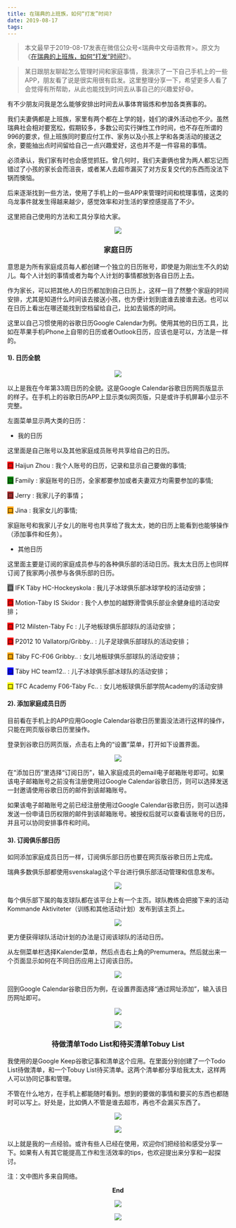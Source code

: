 ```yaml
---
title: 在瑞典的上班族，如何“打发”时间?
date: 2019-08-17
tags:
---
```

> 本文最早于2019-08-17发表在微信公众号<瑞典中文母语教育>。原文为《[在瑞典的上班族，如何“打发”时间?](https://mp.weixin.qq.com/s/aywbkvGKshC_NgOChVBlzQ)》。

> 某日跟朋友聊起怎么管理时间和家庭事情，我演示了一下自己手机上的一些APP，朋友看了说是很实用很有启发。这里整理分享一下，希望更多人看了会觉得有所帮助，从此也能找到时间去从事自己的兴趣爱好😄。

有不少朋友问我是怎么能够安排出时间去从事体育锻炼和参加各类赛事的。  

我们夫妻俩都是上班族，家里有两个都在上学的娃，娃们的课外活动也不少。虽然瑞典社会相对要宽松，假期较多，多数公司实行弹性工作时间，也不存在所谓的996的要求，但上班族同时要应付工作、家务以及小孩上学和各类活动的接送之余，要能抽出点时间留给自己一点兴趣爱好，这也并不是一件容易的事情。

必须承认，我们家有时也会感觉抓狂。曾几何时，我们夫妻俩也曾为两人都忘记而错过了小孩的家长会而沮丧，或者某人去超市漏买了对方反复交代的东西而没法下锅而懊恼。

后来逐渐找到一些方法，使用了手机上的一些APP来管理时间和梳理事情，这类的乌龙事件就发生得越来越少，感觉效率和对生活的掌控感提高了不少。

这里把自己使用的方法和工具分享给大家。

<p align="center">
  <img src="/images/在瑞典的上班族，如何“打发”时间/分段线.gif" >
</p>

### **<center>家庭日历</center>**

意思是为所有家庭成员每人都创建一个独立的日历账号，即使是为刚出生不久的幼儿。每个人计划的事情或者为每个人计划的事情都放到各自日历上去。

作为家长，可以把其他人的日历都加到自己日历上，这样一目了然整个家庭的时间安排，尤其是知道什么时间该去接送小孩，也方便计划到底谁去接谁去送。也可以在日历上看出在哪还能找到空档留给自己，比如去锻炼的时间。

这里以自己习惯使用的谷歌日历Google Calendar为例。使用其他的日历工具，比如在苹果手机iPhone上自带的日历或者Outlook日历，应该也是可以，方法是一样的。

#### **1)\. 日历全貌**

<p align="center">
  <img src="/images/在瑞典的上班族，如何“打发”时间/家庭日历.1.全貌.webp" >
</p>

以上是我在今年第33周日历的全貌。这是Google Calendar谷歌日历网页版显示的样子。在手机上的谷歌日历APP上显示类似网页版，只是或许手机屏幕小显示不完整。

左面菜单显示两大类的日历：

*   我的日历
    
这里面是自己账号以及其他家庭成员账号共享给自己的日历。

<span style="background-color:red">口</span> Haijun Zhou : 我个人账号的日历，记录和显示自己要做的事情;

<span style="background-color:green">口</span> Family : 家庭账号的日历，全家都要参加或者夫妻双方均需要参加的事情;

<span style="background-color:brown">口</span> Jerry : 我家儿子的事情；

<span style="background-color:orange">口</span> Jina : 我家女儿的事情;

家庭账号和我家儿子女儿的账号也共享给了我太太，她的日历上能看到也能够操作（添加事件和任务）。  

*   其他日历
    
这里面主要是订阅的家庭成员参与的各种俱乐部的活动日历。我太太日历上也同样订阅了我家两小孩参与各俱乐部的日历。

<span style="background-color:grey">口</span> IFK Täby HC-Hockeyskola : 我儿子冰球俱乐部冰球学校的活动安排；

<span style="background-color:red">口</span> Motion-Täby IS Skidor : 我个人参加的越野滑雪俱乐部业余健身组的活动安排；

<span style="background-color:red">口</span> P12 Milsten-Täby Fc : 儿子地板球俱乐部球队的活动安排；

<span style="background-color:red">口</span> P2012 10 Vallatorp/Gribby.. : 儿子足球俱乐部球队的活动安排；

<span style="background-color:orange">口</span> Täby FC-F06 Gribby.. : 女儿地板球俱乐部球队的活动安排；

<span style="background-color:blue">口</span> Täby HC team12.. : 儿子冰球俱乐部冰球队的活动安排；

<span style="background-color:yellow">口</span> TFC Academy F06-Täby Fc.. : 女儿地板球俱乐部学院Academy的活动安排

#### **2)\. 添加家庭成员日历**

目前看在手机上的APP应用Google Calendar谷歌日历里面没法进行这样的操作，只能在网页版谷歌日历里操作。  

登录到谷歌日历网页版，点击右上角的“设置”菜单，打开如下设置界面。

<p align="center">
  <img src="/images/在瑞典的上班族，如何“打发”时间/家庭日历.2.设置.webp" >
</p>

在“添加日历”里选择“订阅日历”，输入家庭成员的email电子邮箱账号即可。如果该电子邮箱账号之前没有注册使用过Google Calendar谷歌日历，则可以选择发送一封邀请使用谷歌日历的邮件到该邮箱账号。  

如果该电子邮箱账号之前已经注册使用过Google Calendar谷歌日历，则可以选择发送一份申请日历权限的邮件到该邮箱账号。被授权后就可以查看该账号的日历，并且可以协同安排事件和时间。

#### **3)\. 订阅俱乐部日历**

如同添加家庭成员日历一样，订阅俱乐部日历也要在网页版谷歌日历上完成。

瑞典多数俱乐部都使用svenskalag这个平台进行俱乐部活动管理和信息发布。  

<p align="center">
  <img src="/images/在瑞典的上班族，如何“打发”时间/家庭日历.3.Svenskalag.webp" >
</p>

每个俱乐部下属的每支球队都在该平台上有一个主页。球队教练会把接下来的活动Kommande Aktiviteter（训练和其他活动计划）发布到该主页上。

<p align="center">
  <img src="/images/在瑞典的上班族，如何“打发”时间/家庭日历.4.kommande.png" >
</p>

更方便获得球队活动计划的办法是订阅该球队的活动日历。

从左侧菜单栏选择Kalender菜单，然后点击右上角的Premumera。然后就出来一个页面显示如何在不同日历应用上订阅该日历。  

<p align="center">
  <img src="/images/在瑞典的上班族，如何“打发”时间/家庭日历.5.prenumerera.webp" >
</p>

回到Google Calendar谷歌日历为例，在设置界面选择“通过网址添加”，输入该日历网址即可。  

<p align="center">
  <img src="/images/在瑞典的上班族，如何“打发”时间/家庭日历.6.添加日历.webp" >
</p>

<p align="center">
  <img src="/images/在瑞典的上班族，如何“打发”时间/分段线.gif" >
</p>

### **<center>待做清单Todo List和待买清单Tobuy List</center>**

我使用的是Google Keep谷歌记事和清单这个应用。在里面分别创建了一个Todo List待做清单，和一个Tobuy List待买清单。这两个清单都分享给我太太，这样两人可以协同记事和管理。

不管在什么地方，在手机上都能随时看到。想到的要做的事情和要买的东西也都随时可以写上。好处是，比如俩人不管是谁去超市，再也不会漏买东西了。

<p align="center">
  <img src="/images/在瑞典的上班族，如何“打发”时间/ToBuyAndToDo.webp" >
</p>

<p align="center">
  <img src="/images/在瑞典的上班族，如何“打发”时间/分段线.gif" >
</p>

以上就是我的一点经验。或许有些人已经在使用，欢迎你们把经验和感受分享一下。如果有人有其它能提高工作和生活效率的tips，也欢迎提出来分享和一起探讨。

注：文中图片多来自网络。

**<center>End</center>**

<p align="center">
  <img src="/images/我的瓦萨越野滑雪赛2019/瑞典中文母语.webp">
</p>

<p align="center">
  <img src="/images/我的瓦萨越野滑雪赛2019/瑞典中文母语二维码.webp">
</p>
